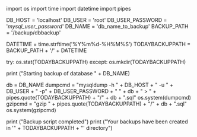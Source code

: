 import os
import time
import datetime
import pipes

DB_HOST = 'localhost' 
DB_USER = 'root'
DB_USER_PASSWORD = '_mysql_user_password_'
DB_NAME = 'db_name_to_backup'
BACKUP_PATH = '/backup/dbbackup'


DATETIME = time.strftime('%Y%m%d-%H%M%S')
TODAYBACKUPPATH = BACKUP_PATH + '/' + DATETIME

try:
    os.stat(TODAYBACKUPPATH)
except:
    os.mkdir(TODAYBACKUPPATH)

print ("Starting backup of database " + DB_NAME)
 
db = DB_NAME
dumpcmd = "mysqldump -h " + DB_HOST + " -u " + DB_USER + " -p" + DB_USER_PASSWORD + " " + db + " > " + pipes.quote(TODAYBACKUPPATH) + "/" + db + ".sql"
os.system(dumpcmd)
gzipcmd = "gzip " + pipes.quote(TODAYBACKUPPATH) + "/" + db + ".sql"
os.system(gzipcmd)

print ("Backup script completed")
print ("Your backups have been created in '" + TODAYBACKUPPATH + "' directory")
